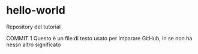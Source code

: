 # hello-world
Repository del tutorial

COMMIT 1
Questo è un file di testo usato per imparare GitHub, in se non ha nessn altro significato

